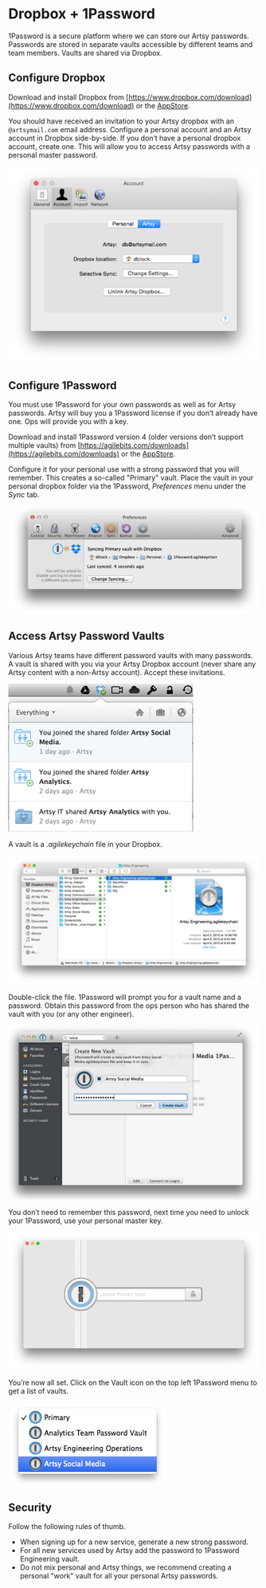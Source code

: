 # Dropbox + 1Password

1Password is a secure platform where we can store our Artsy passwords. Passwords are stored in separate vaults accessible by different teams and team members. Vaults are shared via Dropbox.

## Configure Dropbox

Download and install Dropbox from [https://www.dropbox.com/download](https://www.dropbox.com/download) or the [AppStore](https://itunes.apple.com/us/app/dropbox/id327630330).

You should have received an invitation to your Artsy dropbox with an `@artsymail.com` email address. Configure a personal account and an Artsy account in Dropbox side-by-side. If you don’t have a personal dropbox account, create one. This will allow you to access Artsy passwords with a personal master password.

![](account.png)

## Configure 1Password

You must use 1Password for your own passwords as well as for Artsy passwords. Artsy will buy you a 1Password license if you don’t already have one. Ops will provide you with a key.

Download and install 1Password version 4 (older versions don’t support multiple vaults) from [https://agilebits.com/downloads](https://agilebits.com/downloads) or the [AppStore](https://itunes.apple.com/us/app/1password-password-manager/id443987910).

Configure it for your personal use with a strong password that you will remember. This creates a so-called "Primary" vault. Place the vault in your personal dropbox folder via the 1Password, _Preferences_ menu under the _Sync_ tab.

![](personal-sync.png)

## Access Artsy Password Vaults

Various Artsy teams have different password vaults with many passwords. A vault is shared with you via your Artsy Dropbox account (never share any Artsy content with a non-Artsy account). Accept these invitations.

![](accept-share.png)

A vault is a _.agilekeychain_ file in your Dropbox.

![](agile-keychain.png)

Double-click the file. 1Password will prompt you for a vault name and a password. Obtain this password from the ops person who has shared the vault with you (or any other engineer).

![](create-vault.png)

You don’t need to remember this password, next time you need to unlock your 1Password, use your personal master key.

![](unlock.png)

You’re now all set. Click on the Vault icon on the top left 1Password menu to get a list of vaults.

![](vaults.png)

## Security

Follow the following rules of thumb.

* When signing up for a new service, generate a new strong password.
* For all new services used by Artsy add the password to 1Password Engineering vault.
* Do not mix personal and Artsy things, we recommend creating a personal "work" vault for all your personal Artsy passwords.
